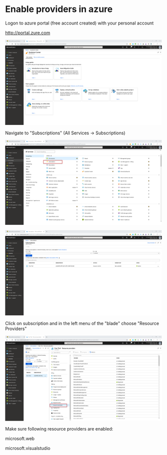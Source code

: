 # Enable providers in azure 

Logon to azure portal (free account created) with your personal account

http://portal.zure.com


![image.png](/.attachments/image-ce6081b3-a402-422d-a7d1-7aa55f9772f5.png)

Navigate to "Subscriptions"  (All Services -> Subscriptions)

![image.png](/.attachments/image-0c870067-8345-4960-8b84-e33eaafaefc8.png)

![image.png](/.attachments/image-e3895fc6-c133-4add-9e7b-0eb540105b32.png)

Click on subscription and in the left menu of the "blade" choose "Resource Providers"

![image.png](/.attachments/image-ef093d5e-82a3-49e9-b2af-178304a0ed67.png)

Make sure following resource providers are enabled:

microsoft.web

microsoft.visualstudio
